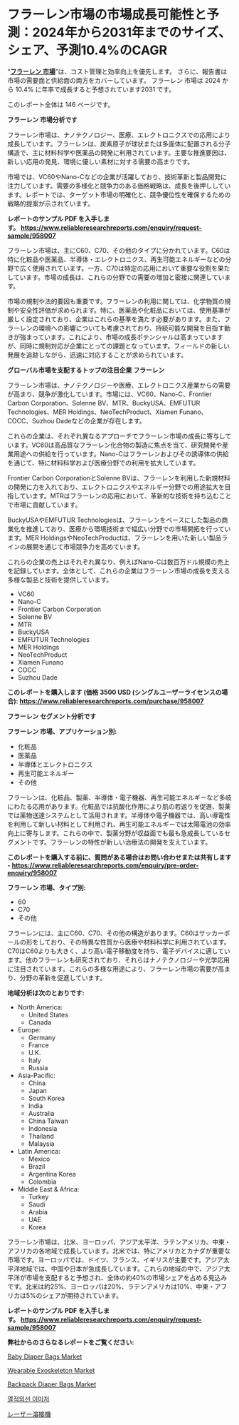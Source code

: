 <p><h1>フラーレン市場の市場成長可能性と予測：2024年から2031年までのサイズ、シェア、予測10.4%のCAGR</h1></p><p>&ldquo;<strong><a href="https://www.reliableresearchreports.com/fullerene-r958007?utm_campaign=107&utm_medium=9&utm_source=Github&utm_content=ia&utm_term=05122024&utm_id=fullerene">フラーレン 市場</a></strong>&rdquo;は、コスト管理と効率向上を優先します。 さらに、報告書は市場の需要面と供給面の両方をカバーしています。 フラーレン 市場は 2024 から 10.4% に年率で成長すると予想されています2031 です。</p>
<p>このレポート全体は 146 ページです。</p>
<p><strong>フラーレン 市場分析です</strong></p>
<p><p>フラーレン市場は、ナノテクノロジー、医療、エレクトロニクスでの応用により成長しています。フラーレンは、炭素原子が球状または多面体に配置される分子構造で、主に材料科学や医薬品の開発に利用されています。主要な推進要因は、新しい応用の発見、環境に優しい素材に対する需要の高まりです。</p><p>市場では、VC60やNano-Cなどの企業が活躍しており、技術革新と製品開発に注力しています。需要の多様化と競争力のある価格戦略は、成長を後押ししています。レポートでは、ターゲット市場の明確化と、競争優位性を確保するための戦略的提案が示されています。</p></p>
<p><strong>レポートのサンプル PDF を入手します。&nbsp;<a href="https://www.reliableresearchreports.com/enquiry/request-sample/958007?utm_campaign=107&utm_medium=9&utm_source=Github&utm_content=ia&utm_term=05122024&utm_id=fullerene">https://www.reliableresearchreports.com/enquiry/request-sample/958007</a></strong></p>
<p><p>フラーレン市場は、主にC60、C70、その他のタイプに分かれています。C60は特に化粧品や医薬品、半導体・エレクトロニクス、再生可能エネルギーなどの分野で広く使用されています。一方、C70は特定の応用において重要な役割を果たしています。市場の成長は、これらの分野での需要の増加と密接に関連しています。</p><p>市場の規制や法的要因も重要です。フラーレンの利用に関しては、化学物質の規制や安全性評価が求められます。特に、医薬品や化粧品においては、使用基準が厳しく設定されており、企業はこれらの基準を満たす必要があります。また、フラーレンの環境への影響についても考慮されており、持続可能な開発を目指す動きが強まっています。これにより、市場の成長ポテンシャルは高まっていますが、同時に規制対応が企業にとっての課題となっています。フィールドの新しい発展を追跡しながら、迅速に対応することが求められています。</p></p>
<p><strong>グローバル市場を支配するトップの注目企業 フラーレン</strong></p>
<p><p>フラーレン市場は、ナノテクノロジーや医療、エレクトロニクス産業からの需要が高まり、競争が激化しています。市場には、VC60、Nano-C、Frontier Carbon Corporation、Solenne BV、MTR、BuckyUSA、EMFUTUR Technologies、MER Holdings、NeoTechProduct、Xiamen Funano、COCC、Suzhou Dadeなどの企業が存在します。</p><p>これらの企業は、それぞれ異なるアプローチでフラーレン市場の成長に寄与しています。VC60は高品質なフラーレン化合物の製造に焦点を当て、研究開発や産業用途への供給を行っています。Nano-Cはフラーレンおよびその誘導体の供給を通じて、特に材料科学および医療分野での利用を拡大しています。</p><p>Frontier Carbon CorporationとSolenne BVは、フラーレンを利用した新規材料の開発に力を入れており、エレクトロニクスやエネルギー分野での用途拡大を目指しています。MTRはフラーレンの応用において、革新的な技術を持ち込むことで市場に貢献しています。</p><p>BuckyUSAやEMFUTUR Technologiesは、フラーレンをベースにした製品の商業化を推進しており、医療から環境技術まで幅広い分野での市場開拓を行っています。MER HoldingsやNeoTechProductは、フラーレンを用いた新しい製品ラインの展開を通じて市場競争力を高めています。</p><p>これらの企業の売上はそれぞれ異なり、例えばNano-Cは数百万ドル規模の売上を記録しています。全体として、これらの企業はフラーレン市場の成長を支える多様な製品と技術を提供しています。</p></p>
<p><ul><li>VC60</li><li>Nano-C</li><li>Frontier Carbon Corporation</li><li>Solenne BV</li><li>MTR</li><li>BuckyUSA</li><li>EMFUTUR Technologies</li><li>MER Holdings</li><li>NeoTechProduct</li><li>Xiamen Funano</li><li>COCC</li><li>Suzhou Dade</li></ul></p>
<p><strong>このレポートを購入します (価格 3500 USD (シングルユーザーライセンスの場合):&nbsp;<a href="https://www.reliableresearchreports.com/purchase/958007?utm_campaign=107&utm_medium=9&utm_source=Github&utm_content=ia&utm_term=05122024&utm_id=fullerene">https://www.reliableresearchreports.com/purchase/958007</a></strong></p>
<p><strong>フラーレン セグメント分析です</strong></p>
<p><strong>フラーレン 市場、アプリケーション別:</strong></p>
<p><ul><li>化粧品</li><li>医薬品</li><li>半導体とエレクトロニクス</li><li>再生可能エネルギー</li><li>その他</li></ul></p>
<p><p>フラーレンは、化粧品、製薬、半導体・電子機器、再生可能エネルギーなど多岐にわたる応用があります。化粧品では抗酸化作用により肌の若返りを促進、製薬では薬物送達システムとして活用されます。半導体や電子機器では、高い導電性を利用して新しい材料として利用され、再生可能エネルギーでは太陽電池の効率向上に寄与します。これらの中で、製薬分野が収益面でも最も急成長しているセグメントです。フラーレンの特性が新しい治療法の開発を支えています。</p></p>
<p><strong>このレポートを購入する前に、質問がある場合はお問い合わせまたは共有します - <a href="https://www.reliableresearchreports.com/enquiry/pre-order-enquiry/958007?utm_campaign=107&utm_medium=9&utm_source=Github&utm_content=ia&utm_term=05122024&utm_id=fullerene">https://www.reliableresearchreports.com/enquiry/pre-order-enquiry/958007</a></strong></p>
<p><strong>フラーレン 市場、タイプ別:</strong></p>
<p><ul><li>60</li><li>C70</li><li>その他</li></ul></p>
<p><p>フラーレンには、主にC60、C70、その他の構造があります。C60はサッカーボールの形をしており、その特異な性質から医療や材料科学に利用されています。C70はC60よりも大きく、より高い電子移動度を持ち、電子デバイスに適しています。他のフラーレンも研究されており、それらはナノテクノロジーや光学応用に注目されています。これらの多様な用途により、フラーレン市場の需要が高まり、分野の革新を促進しています。</p></p>
<p><strong>地域分析は次のとおりです:</strong></p>
<p><ul>
    <li>
        North America:
        <ul>
            <li>United States</li>
            <li>Canada</li>
        </ul>
    </li>
    <li>
        Europe:
        <ul>
            <li>Germany</li>
            <li>France</li>
            <li>U.K.</li>
            <li>Italy</li>
            <li>Russia</li>
        </ul>
    </li>
    <li>
        Asia-Pacific:
        <ul>
            <li>China</li>
            <li>Japan</li>
            <li>South Korea</li>
            <li>India</li>
            <li>Australia</li>
            <li>China Taiwan</li>
            <li>Indonesia</li>
            <li>Thailand</li>
            <li>Malaysia</li>
        </ul>
    </li>
    <li>
        Latin America:
        <ul>
            <li>Mexico</li>
            <li>Brazil</li>
            <li>Argentina Korea</li>
            <li>Colombia</li>
        </ul>
    </li>
    <li>
        Middle East & Africa:
        <ul>
            <li>Turkey</li>
            <li>Saudi</li>
            <li>Arabia</li>
            <li>UAE</li>
            <li>Korea</li>
        </ul>
    </li>
    </ul></p>
<p><p>フラーレン市場は、北米、ヨーロッパ、アジア太平洋、ラテンアメリカ、中東・アフリカの各地域で成長しています。北米では、特にアメリカとカナダが重要な市場です。ヨーロッパでは、ドイツ、フランス、イギリスが主要です。アジア太平洋地域では、中国や日本が急成長しています。これらの地域の中で、アジア太平洋が市場を支配すると予想され、全体の約40%の市場シェアを占める見込みです。北米は約25%、ヨーロッパは20%、ラテンアメリカは10%、中東・アフリカは5%のシェアが期待されています。</p></p>
<p><strong>レポートのサンプル PDF を入手します。&nbsp;<a href="https://www.reliableresearchreports.com/enquiry/request-sample/958007?utm_campaign=107&utm_medium=9&utm_source=Github&utm_content=ia&utm_term=05122024&utm_id=fullerene">https://www.reliableresearchreports.com/enquiry/request-sample/958007</a></strong></p>
<p><strong>弊社からのさらなるレポートをご覧ください:</strong></p>
<p><p><a href="https://issuu.com/reportprime-2/docs/baby-diaper-bags-market-size-2030.pptx?utm_campaign=107&utm_medium=9&utm_source=Github&utm_content=ia&utm_term=05122024&utm_id=fullerene">Baby Diaper Bags Market</a></p><p><a href="https://www.linkedin.com/pulse/wearable-exoskeleton-market-size-status-forecast-2024-2031-vqulf?utm_campaign=107&utm_medium=9&utm_source=Github&utm_content=ia&utm_term=05122024&utm_id=fullerene">Wearable Exoskeleton Market</a></p><p><a href="https://issuu.com/reportprime-2/docs/backpack-diaper-bags-market-size-2030.pptx?utm_campaign=107&utm_medium=9&utm_source=Github&utm_content=ia&utm_term=05122024&utm_id=fullerene">Backpack Diaper Bags Market</a></p><p><a href="https://github.com/laholand/Market-Research-Report-List-6/blob/main/575865227235.md?utm_campaign=107&utm_medium=9&utm_source=Github&utm_content=ia&utm_term=05122024&utm_id=fullerene">열적외선 이미저</a></p><p><a href="https://github.com/mohamedbakry57/Market-Research-Report-List-6/blob/main/188703926858.md?utm_campaign=107&utm_medium=9&utm_source=Github&utm_content=ia&utm_term=05122024&utm_id=fullerene">レーザー溶接機</a></p></p>